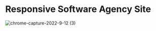 # Responsive Software Agency Site


![chrome-capture-2022-9-12 (3)](https://user-images.githubusercontent.com/105635441/195372813-b0b0e0e4-0dec-418a-9137-82337b02ab95.gif)
